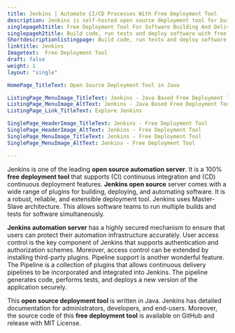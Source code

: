 ```yaml
---
title: Jenkins | Automate CI/CD Processes With Free Deployment Tool
description: Jenkins is self-hosted open source deployment tool for building, deploying and automating the software delivery process. It is simple to install and configure.
singlepageh1title: Free Deployment Tool For Software Building And Delivery
singlepageh2title: Build code, run tests and deploy software with free and open source Java based deployment tool. Enables software teams to automate deployment workflow.
Shortdescriptionlistingpage: Build code, run tests and deploy software with free and open source Java based deployment tool. Enables software teams to automate deployment workflow.
linktitle: Jenkins
Imagetext:  Free Deployment Tool 
draft: false
weight: 1
layout: "single"

HomePage_TitleText: Open Source Deployment Tool in Java

ListingPage_MenuImage_TitleText: Jenkins - Java Based Free Deployment Tool
ListingPage_MenuImage_AltText: Jenkins - Java Based Free Deployment Tool
ListingPage_Link_TitleText: Explore Jenkins

SinglePage_HeaderImage_TitleText: Jenkins - Free Deployment Tool
SinglePage_HeaderImage_AltText: Jenkins - Free Deployment Tool
SinglePage_MenuImage_TitleText: Jenkins - Free Deployment Tool
SinglePage_MenuImage_AltText: Jenkins - Free Deployment Tool

---
```


Jenkins is one of the leading **open source automation server**. It is a 100% **free deployment tool** that supports (CI) continuous integration and (CD) continuous deployment features. **Jenkins open source** server comes with a wide range of plugins for building, deploying, and automating software. It is a robust, reliable, and extensible deployment tool. Jenkins uses Master-Slave architecture. This allows software teams to run multiple builds and tests for software simultaneously.

**Jenkins automation server** has a highly secured mechanism to ensure that users can protect their automation infrastructure accurately. User access control is the key component of Jenkins that supports authentication and authorization schemes. Moreover, access control can be extended by installing third-party plugins. Pipeline support is another wonderful feature. The Pipeline is a collection of plugins that allows continuous delivery pipelines to be incorporated and integrated into Jenkins. The pipeline generates code, performs tests, and deploys a new version of the application securely.

This **open source deployment tool** is written in Java. Jenkins has detailed documentation for administrators, developers, and end-users. Moreover, the source code of this **free deployment tool** is available on GitHub and release with MIT License.